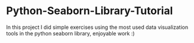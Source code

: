 # Python-Seaborn-Library-Tutorial
In this project I did simple exercises using the most used data visualization tools in the python seaborn library, enjoyable work :)
